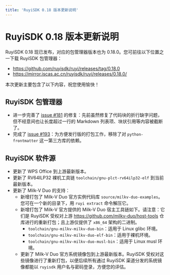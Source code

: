 ```yaml
---
title: 'RuyiSDK 0.18 版本更新说明'
---
```


# RuyiSDK 0.18 版本更新说明

RuyiSDK 0.18 现已发布，对应的包管理器版本也为 0.18.0。您可前往以下位置之一下载 RuyiSDK 包管理器：

* https://github.com/ruyisdk/ruyi/releases/tag/0.18.0
* https://mirror.iscas.ac.cn/ruyisdk/ruyi/releases/0.18.0/

本次更新主要包含了以下内容，祝您使用愉快！

## RuyiSDK 包管理器

* 进一步完善了 [issue #181](https://github.com/ruyisdk/ruyi/issues/181) 的修复：先前虽然修复了代码块的折行缺字问题，但不经意间也让长度超过一行的 Markdown 列表项、块状引用等内容被截断了。
* 完成了 [issue #193](https://github.com/ruyisdk/ruyi/issues/193)：为方便发行版的打包工作，移除了对 `python-frontmatter` 这一第三方库的依赖。

## RuyiSDK 软件源

* 更新了 WPS Office 到上游最新版本。
* 更新了 RV64ILP32 裸机工具链 `toolchain/gnu-plct-rv64ilp32-elf` 到当前最新版本。
* 更新了 Milk-V Duo 的支持：
    * 新增打包了 Milk-V Duo 官方实例代码库 `source/milkv-duo-examples`。您可在一个新的目录下，用 `ruyi extract` 命令解压它。
    * 新增打包了 Milk-V 官方提供的 Milk-V Duo 宿主工具链如下。请注意：它们是 RuyiSDK 受权对上游 https://github.com/milkv-duo/host-tools 仓库进行的重新打包；且上游仅提供了 `x86_64` 架构的二进制。
        * `toolchain/gnu-milkv-milkv-duo-bin`：适用于 Linux glibc 环境。
        * `toolchain/gnu-milkv-milkv-duo-elf-bin`：适用于裸机环境。
        * `toolchain/gnu-milkv-milkv-duo-musl-bin`：适用于 Linux musl 环境。
    * 更新了 Milk-V Duo 官方系统镜像包到上游最新版本。RuyiSDK 受权对这些镜像进行了重新打包，以便后续所有通过 RuyiSDK 渠道分发的系统镜像都能以 `ruyisdk` 用户名与密码登录，方便您的评估。
